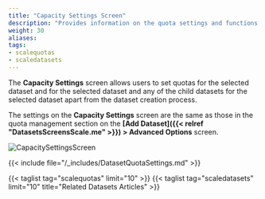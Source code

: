 ```yaml
---
title: "Capacity Settings Screen"
description: "Provides information on the quota settings and functions found on the Capacity Settings screen."
weight: 30
aliases:
tags:
- scalequotas
- scaledatasets
---
```



The **Capacity Settings** screen allows users to set quotas for the selected dataset and for the selected dataset and any of the child datasets for the selected dataset apart from the dataset creation process.

The settings on the **Capacity Settings** screen are the same as those in the quota management section on the **[Add Dataset]({{< relref "DatasetsScreensScale.me" >}}) > Advanced Options** screen.

![CapacitySettingsScreen](/images/SCALE/Datasets/CapacitySettingsScreen.png "Capacity Settings Screen")

{{< include file="/_includes/DatasetQuotaSettings.md" >}}


{{< taglist tag="scalequotas" limit="10" >}}
{{< taglist tag="scaledatasets" limit="10" title="Related Datasets Articles" >}}
